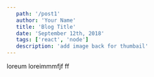```yaml
---
   path: '/post1'
   author: 'Your Name'
   title: 'Blog Title'
   date: 'September 12th, 2018'
   tags: ['react', 'node']
   description: 'add image back for thumbail'
---
```





loreum loreimmmfjf ff 